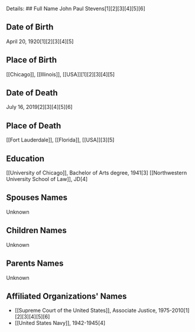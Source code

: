 Details: ## Full Name
John Paul Stevens[1][2][3][4][5][6]

## Date of Birth
April 20, 1920[1][2][3][4][5]

## Place of Birth
[[Chicago]], [[Illinois]], [[USA]][1][2][3][4][5]

## Date of Death
July 16, 2019[2][3][4][5][6]

## Place of Death
[[Fort Lauderdale]], [[Florida]], [[USA]][3][5]

## Education
[[University of Chicago]], Bachelor of Arts degree, 1941[3]
[[Northwestern University School of Law]], JD[4]

## Spouses Names
Unknown

## Children Names
Unknown

## Parents Names
Unknown

## Affiliated Organizations' Names
- [[Supreme Court of the United States]], Associate Justice, 1975-2010[1][2][3][4][5][6]
- [[United States Navy]], 1942-1945[4]

